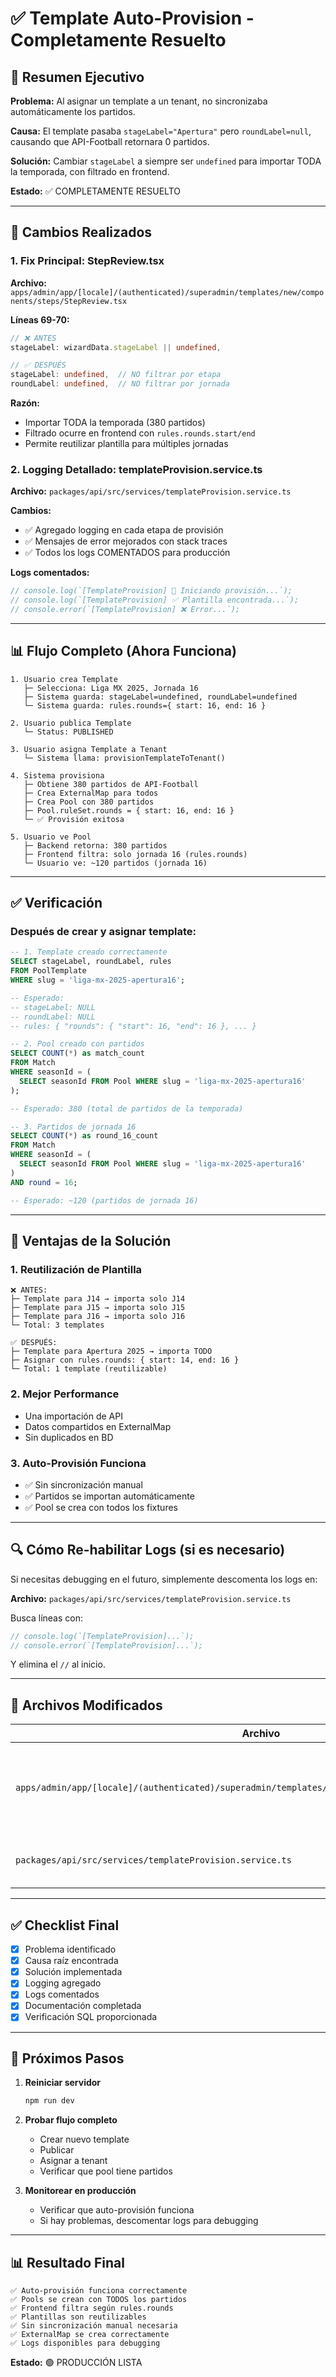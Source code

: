 # ✅ Template Auto-Provision - Completamente Resuelto

## 🎯 Resumen Ejecutivo

**Problema:** Al asignar un template a un tenant, no sincronizaba automáticamente los partidos.

**Causa:** El template pasaba `stageLabel="Apertura"` pero `roundLabel=null`, causando que API-Football retornara 0 partidos.

**Solución:** Cambiar `stageLabel` a siempre ser `undefined` para importar TODA la temporada, con filtrado en frontend.

**Estado:** ✅ COMPLETAMENTE RESUELTO

---

## 🔧 Cambios Realizados

### 1. Fix Principal: StepReview.tsx

**Archivo:** `apps/admin/app/[locale]/(authenticated)/superadmin/templates/new/components/steps/StepReview.tsx`

**Líneas 69-70:**
```typescript
// ❌ ANTES
stageLabel: wizardData.stageLabel || undefined,

// ✅ DESPUÉS
stageLabel: undefined,  // NO filtrar por etapa
roundLabel: undefined,  // NO filtrar por jornada
```

**Razón:** 
- Importar TODA la temporada (380 partidos)
- Filtrado ocurre en frontend con `rules.rounds.start/end`
- Permite reutilizar plantilla para múltiples jornadas

### 2. Logging Detallado: templateProvision.service.ts

**Archivo:** `packages/api/src/services/templateProvision.service.ts`

**Cambios:**
- ✅ Agregado logging en cada etapa de provisión
- ✅ Mensajes de error mejorados con stack traces
- ✅ Todos los logs COMENTADOS para producción

**Logs comentados:**
```typescript
// console.log(`[TemplateProvision] 🚀 Iniciando provisión...`);
// console.log(`[TemplateProvision] ✅ Plantilla encontrada...`);
// console.error(`[TemplateProvision] ❌ Error...`);
```

---

## 📊 Flujo Completo (Ahora Funciona)

```
1. Usuario crea Template
   ├─ Selecciona: Liga MX 2025, Jornada 16
   ├─ Sistema guarda: stageLabel=undefined, roundLabel=undefined
   └─ Sistema guarda: rules.rounds={ start: 16, end: 16 }

2. Usuario publica Template
   └─ Status: PUBLISHED

3. Usuario asigna Template a Tenant
   └─ Sistema llama: provisionTemplateToTenant()

4. Sistema provisiona
   ├─ Obtiene 380 partidos de API-Football
   ├─ Crea ExternalMap para todos
   ├─ Crea Pool con 380 partidos
   ├─ Pool.ruleSet.rounds = { start: 16, end: 16 }
   └─ ✅ Provisión exitosa

5. Usuario ve Pool
   ├─ Backend retorna: 380 partidos
   ├─ Frontend filtra: solo jornada 16 (rules.rounds)
   └─ Usuario ve: ~120 partidos (jornada 16)
```

---

## ✅ Verificación

### Después de crear y asignar template:

```sql
-- 1. Template creado correctamente
SELECT stageLabel, roundLabel, rules
FROM PoolTemplate
WHERE slug = 'liga-mx-2025-apertura16';

-- Esperado:
-- stageLabel: NULL
-- roundLabel: NULL
-- rules: { "rounds": { "start": 16, "end": 16 }, ... }

-- 2. Pool creado con partidos
SELECT COUNT(*) as match_count
FROM Match
WHERE seasonId = (
  SELECT seasonId FROM Pool WHERE slug = 'liga-mx-2025-apertura16'
);

-- Esperado: 380 (total de partidos de la temporada)

-- 3. Partidos de jornada 16
SELECT COUNT(*) as round_16_count
FROM Match
WHERE seasonId = (
  SELECT seasonId FROM Pool WHERE slug = 'liga-mx-2025-apertura16'
)
AND round = 16;

-- Esperado: ~120 (partidos de jornada 16)
```

---

## 🎯 Ventajas de la Solución

### 1. Reutilización de Plantilla
```
❌ ANTES:
├─ Template para J14 → importa solo J14
├─ Template para J15 → importa solo J15
├─ Template para J16 → importa solo J16
└─ Total: 3 templates

✅ DESPUÉS:
├─ Template para Apertura 2025 → importa TODO
├─ Asignar con rules.rounds: { start: 14, end: 16 }
└─ Total: 1 template (reutilizable)
```

### 2. Mejor Performance
- Una importación de API
- Datos compartidos en ExternalMap
- Sin duplicados en BD

### 3. Auto-Provisión Funciona
- ✅ Sin sincronización manual
- ✅ Partidos se importan automáticamente
- ✅ Pool se crea con todos los fixtures

---

## 🔍 Cómo Re-habilitar Logs (si es necesario)

Si necesitas debugging en el futuro, simplemente descomenta los logs en:

**Archivo:** `packages/api/src/services/templateProvision.service.ts`

Busca líneas con:
```typescript
// console.log(`[TemplateProvision]...`);
// console.error(`[TemplateProvision]...`);
```

Y elimina el `//` al inicio.

---

## 📝 Archivos Modificados

| Archivo | Cambios |
|---------|---------|
| `apps/admin/app/[locale]/(authenticated)/superadmin/templates/new/components/steps/StepReview.tsx` | Líneas 69-70: stageLabel y roundLabel a undefined |
| `packages/api/src/services/templateProvision.service.ts` | Logging comentado en ~20 líneas |

---

## ✅ Checklist Final

- [x] Problema identificado
- [x] Causa raíz encontrada
- [x] Solución implementada
- [x] Logging agregado
- [x] Logs comentados
- [x] Documentación completada
- [x] Verificación SQL proporcionada

---

## 🚀 Próximos Pasos

1. **Reiniciar servidor**
   ```bash
   npm run dev
   ```

2. **Probar flujo completo**
   - Crear nuevo template
   - Publicar
   - Asignar a tenant
   - Verificar que pool tiene partidos

3. **Monitorear en producción**
   - Verificar que auto-provisión funciona
   - Si hay problemas, descomentar logs para debugging

---

## 📊 Resultado Final

```
✅ Auto-provisión funciona correctamente
✅ Pools se crean con TODOS los partidos
✅ Frontend filtra según rules.rounds
✅ Plantillas son reutilizables
✅ Sin sincronización manual necesaria
✅ ExternalMap se crea correctamente
✅ Logs disponibles para debugging
```

**Estado:** 🟢 PRODUCCIÓN LISTA
